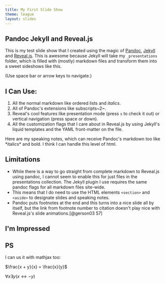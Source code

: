 ```yaml
---
title: My First Slide Show
theme: league
layout: slides
---
```


<section>

# Pandoc Jekyll and Reveal.js #

This is my test slide show that I created using the magic of [Pandoc](http://pandoc.org/), [Jekyll](https://jekyllrb.com/) and [Reveal.js](http://lab.hakim.se/reveal-js/#/).  This is awesome because Jekyll will take my `_presentations` folder, which is filled with (mostly) markdown files and transform them into a sweet sideshows like this.

(Use space bar or arrow keys to navigate.)


</section>
<section>
<section>

## I Can Use: ##

1. All the normal markdown like ordered lists and *italics*.
2. All of Pandoc's extensions like subscripts~2~.
3. Reveal's cool features like presentation mode (press `s` to
   check it out) or vertical navigation (press space or down).
4. All the customization flags that I care about in Reveal.js by
   using Jekyll's liquid templates and the YAML front-matter on the
   file.


<aside class=notes>
Here are my speaking notes, which can receive Pandoc's markdown too like *italics* and bold.  I think I can handle this level of html.
</aside>
</section>
<section>

## Limitations ##

- While there is a way to go straight from complete markdown to
  Reveal.js using pandoc, I cannot seem to enable this for just
  files in the presentations collection.  The Jekyll plugin I use
  requires the same pandoc flags for all markdown files site-wide.
- This means that I do need to use the HTML elements `<section>`
  and `<aside>` to designate slides and speaking notes.
- Pandoc puts footnotes at the end and this turns into a nice slide
  all by itself, but the link from footnote number to citation
  doesn't play nice with Reveal.js's slide animations.[@gerson03 57]


</section>
</section>
<section data-background="http://www.reactiongifs.com/wp-content/uploads/2013/08/dr-mccoy-and-captain-kirk-approve.gif">

# I'm Impressed #



</section>
</section>
<section>

## PS ##

I can us it with mathjax too:

$\frac{x + y}{x} = \frac{x}{y}$

$\forall x \exists y (x \leftrightarrow \neg y)$

</section>